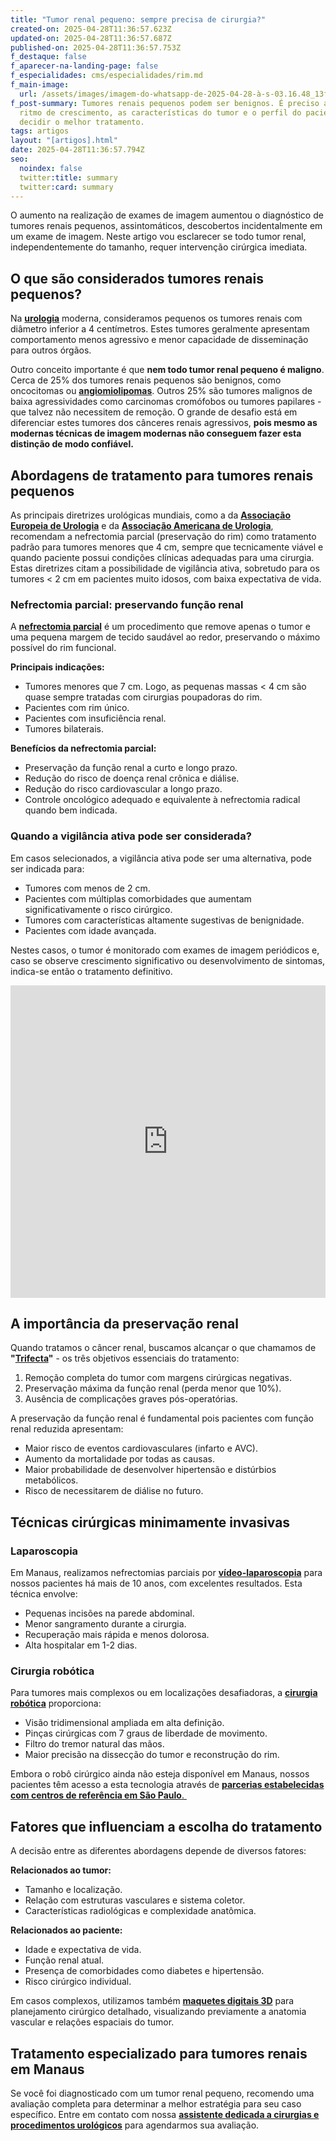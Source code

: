 ```yaml
---
title: "Tumor renal pequeno: sempre precisa de cirurgia?"
created-on: 2025-04-28T11:36:57.623Z
updated-on: 2025-04-28T11:36:57.687Z
published-on: 2025-04-28T11:36:57.753Z
f_destaque: false
f_aparecer-na-landing-page: false
f_especialidades: cms/especialidades/rim.md
f_main-image:
  url: /assets/images/imagem-do-whatsapp-de-2025-04-28-à-s-03.16.48_13f7e8cb.jpg
f_post-summary: Tumores renais pequenos podem ser benignos. É preciso avaliar o
  ritmo de crescimento, as características do tumor e o perfil do paciente para
  decidir o melhor tratamento.
tags: artigos
layout: "[artigos].html"
date: 2025-04-28T11:36:57.794Z
seo:
  noindex: false
  twitter:title: summary
  twitter:card: summary
---
```

O aumento na realização de exames de imagem aumentou o diagnóstico de tumores renais pequenos, assintomáticos, descobertos incidentalmente em um exame de imagem. Neste artigo vou esclarecer se todo tumor renal, independentemente do tamanho, requer intervenção cirúrgica imediata.

## **O que são considerados tumores renais pequenos?**

Na **[urologia](https://uroconsult.com.br/artigos/o-que-e-urologia-entenda-essa-especialidade-medica-essencial/)** moderna, consideramos pequenos os tumores renais com diâmetro inferior a 4 centímetros. Estes tumores geralmente apresentam comportamento menos agressivo e menor capacidade de disseminação para outros órgãos.

Outro conceito importante é que **nem todo tumor renal pequeno é maligno**. Cerca de 25% dos tumores renais pequenos são benignos, como oncocitomas ou **[angiomiolipomas](https://uroconsult.com.br/artigos/angiomiolipoma-renal-saiba-mais-sobre-este-tumor-benigno/)**. Outros 25% são tumores malignos de baixa agressividades como carcinomas cromófobos ou tumores papilares - que talvez não necessitem de remoção. O grande de desafio está em diferenciar estes tumores dos cânceres renais agressivos, **pois mesmo as modernas técnicas de imagem modernas não conseguem fazer esta distinção de modo confiável.**

## **Abordagens de tratamento para tumores renais pequenos**

As principais diretrizes urológicas mundiais, como a da **[Associação Europeia de Urologia](https://uroweb.org/)** e da **[Associação Americana de Urologia](https://www.auanet.org/)**, recomendam a nefrectomia parcial (preservação do rim) como tratamento padrão para tumores menores que 4 cm, sempre que tecnicamente viável e quando paciente possui condições clínicas adequadas para uma cirurgia. Estas diretrizes citam a possibilidade de vigilância ativa, sobretudo para os tumores < 2 cm em pacientes muito idosos, com baixa expectativa de vida.

### **Nefrectomia parcial: preservando função renal**

A **[nefrectomia parcial](https://uroconsult.com.br/artigos/nefrectomia-parcial-ou-total-qual-a-melhor-op%C3%A7%C3%A3o-para-o-seu-caso/)** é um procedimento que remove apenas o tumor e uma pequena margem de tecido saudável ao redor, preservando o máximo possível do rim funcional.

**Principais indicações:**

* Tumores menores que 7 cm. Logo, as pequenas massas < 4 cm são quase sempre tratadas com cirurgias poupadoras do rim.
* Pacientes com rim único.
* Pacientes com insuficiência renal.
* Tumores bilaterais.

**Benefícios da nefrectomia parcial:**

* Preservação da função renal a curto e longo prazo.
* Redução do risco de doença renal crônica e diálise.
* Redução do risco cardiovascular a longo prazo.
* Controle oncológico adequado e equivalente à nefrectomia radical quando bem indicada.

### **Quando a vigilância ativa pode ser considerada?**

Em casos selecionados, a vigilância ativa pode ser uma alternativa, pode ser indicada para:

* Tumores com menos de 2 cm.
* Pacientes com múltiplas comorbidades que aumentam significativamente o risco cirúrgico.
* Tumores com características altamente sugestivas de benignidade.
* Pacientes com idade avançada.

Nestes casos, o tumor é monitorado com exames de imagem periódicos e, caso se observe crescimento significativo ou desenvolvimento de sintomas, indica-se então o tratamento definitivo.

<div style="text-align: center; margin-bottom: 20px;">
  <iframe
    width="100%"
    height="500"
    src="https://www.youtube.com/embed/r8Zo4rvU5_k"
    title="Objetivos da cirurgia para o câncer renal"
    frameborder="0"
    allow="accelerometer; autoplay; clipboard-write; encrypted-media; gyroscope; picture-in-picture; web-share"
    referrerpolicy="strict-origin-when-cross-origin"
    allowfullscreen
    id="responsive-video"
    style="max-width: 800px; margin: 0 auto; display: block;"
  ></iframe>
  <script>
    function adjustIframeHeight() {
      var iframe = document.getElementById('responsive-video');
      if (window.innerWidth < 768) {
        iframe.style.height = '300px'; // Altura para celular
      } else {
        iframe.style.height = '500px'; // Altura para desktop
      }
    }  </script>
</div>

## **A importância da preservação renal**

Quando tratamos o câncer renal, buscamos alcançar o que chamamos de **"[Trifecta](https://uroconsult.com.br/artigos/trifecta-para-c%C3%A2ncer-de-rim-como-a-cirurgia-rob%C3%B3tica-pode-auxiliar-para-atingirmos-estes-objetivos/)"** - os três objetivos essenciais do tratamento:

1. Remoção completa do tumor com margens cirúrgicas negativas.
2. Preservação máxima da função renal (perda menor que 10%).
3. Ausência de complicações graves pós-operatórias.

A preservação da função renal é fundamental pois pacientes com função renal reduzida apresentam:

* Maior risco de eventos cardiovasculares (infarto e AVC).
* Aumento da mortalidade por todas as causas.
* Maior probabilidade de desenvolver hipertensão e distúrbios metabólicos.
* Risco de necessitarem de diálise no futuro.

## **Técnicas cirúrgicas minimamente invasivas**

### **Laparoscopia**

Em Manaus, realizamos nefrectomias parciais por **[vídeo-laparoscopia](https://uroconsult.com.br/artigos/laparoscopia-urologica-com-imagem-hd-e-bisturi-harmonico/)** para nossos pacientes há mais de 10 anos, com excelentes resultados. Esta técnica envolve:

* Pequenas incisões na parede abdominal.
* Menor sangramento durante a cirurgia.
* Recuperação mais rápida e menos dolorosa.
* Alta hospitalar em 1-2 dias.

### **Cirurgia robótica**

Para tumores mais complexos ou em localizações desafiadoras, a **[cirurgia robótica](https://uroconsult.com.br/artigos/10-mitos-e-verdades-sobre-a-cirurgia-rob%C3%B3tica-na-urologia/)** proporciona:

* Visão tridimensional ampliada em alta definição.
* Pinças cirúrgicas com 7 graus de liberdade de movimento.
* Filtro do tremor natural das mãos.
* Maior precisão na dissecção do tumor e reconstrução do rim.

Embora o robô cirúrgico ainda não esteja disponível em Manaus, nossos pacientes têm acesso a esta tecnologia através de [**parcerias estabelecidas com centros de referência em São Paulo**. ](https://uroconsult.com.br/artigos/cirurgia-rob%C3%B3tica-para-c%C3%A2ncer-de-rim-como-pacientes-de-manaus-podem-realizar-o-procedimento-em-s%C3%A3o-paulo/)

## **Fatores que influenciam a escolha do tratamento**

A decisão entre as diferentes abordagens depende de diversos fatores:

**Relacionados ao tumor:**

* Tamanho e localização.
* Relação com estruturas vasculares e sistema coletor.
* Características radiológicas e complexidade anatômica.

**Relacionados ao paciente:**

* Idade e expectativa de vida.
* Função renal atual.
* Presença de comorbidades como diabetes e hipertensão.
* Risco cirúrgico individual.

Em casos complexos, utilizamos também **[maquetes digitais 3D](https://uroconsult.com.br/artigos/maquetes-digitais-para-planejar-a-cirurgia-do-c%C3%A2ncer-renal-como-elas-podem-beneficiar-voc%C3%AA/)** para planejamento cirúrgico detalhado, visualizando previamente a anatomia vascular e relações espaciais do tumor.

## **Tratamento especializado para tumores renais em Manaus**

Se você foi diagnosticado com um tumor renal pequeno, recomendo uma avaliação completa para determinar a melhor estratégia para seu caso específico. Entre em contato com nossa **[assistente dedicada a cirurgias e procedimentos urológicos](https://api.whatsapp.com/send?phone=5592982252490)** para agendarmos sua avaliação.